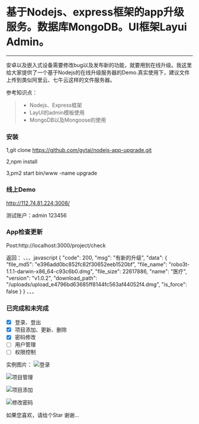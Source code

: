 # 基于Nodejs、express框架的app升级服务。数据库MongoDB。UI框架Layui Admin。

------

安卓以及嵌入式设备需要修改bug以及发布新的功能，就要用到在线升级。我这里给大家提供了一个基于Nodejs的在线升级服务器的Demo.真实使用下，建议文件上传到类似阿里云、七牛云这样的文件服务器。

参考知识点：
> * Nodejs、Express框架
> * LayUI的admin模板使用
> * MongoDB以及Mongoose的使用

### 安装
1,git clone https://github.com/gytai/nodejs-app-upgrade.git

2,npm install 

3,pm2 start bin/www -name upgrade

### 线上Demo
http://112.74.81.224:3008/

测试账户：admin 123456

### App检查更新
Post:http://localhost:3000/project/check

返回：
、、、javascript
{
    "code": 200,
    "msg": "有新的升级",
    "data": {
        "file_md5": "e396add0bc852fc82f30652eeb1520bf",
        "file_name": "robo3t-1.1.1-darwin-x86_64-c93c6b0.dmg",
        "file_size": 22617886,
        "name": "医疗",
        "version": "v1.0.2",
        "download_path": "/uploads/upload_e4796bd63685ff8144fc563af44052f4.dmg",
        "is_force": false
    }
}
、、、

### 已完成和未完成 
- [x] 登录、登出
- [x] 项目添加、更新、删除
- [x] 密码修改
- [ ] 用户管理
- [ ] 权限控制

实例图片：
![登录](https://github.com/gytai/nodejs-app-upgrade/blob/master/login.png)

![项目管理](https://github.com/gytai/nodejs-app-upgrade/blob/master/project.png)

![项目添加](https://github.com/gytai/nodejs-app-upgrade/blob/master/project_add.png)

![修改密码](https://github.com/gytai/nodejs-app-upgrade/blob/master/password_reset.png)

如果您喜欢，请给个Star 谢谢...
